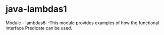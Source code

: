 # java-lambdas1
Module - lambdas6: 
-This module provides examples of how the functional interface Predicate can be used.



